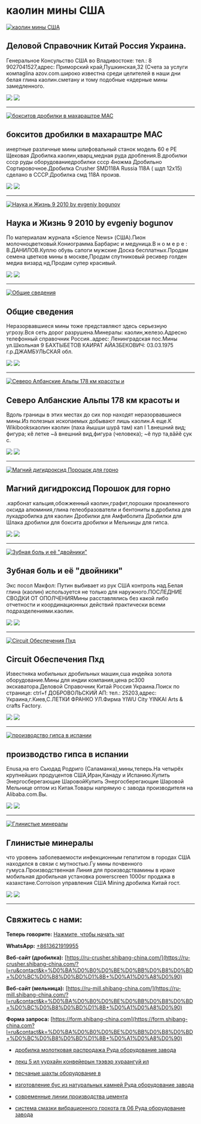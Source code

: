 # каолин мины США

<a href="https://swt.shibang-china.com/?l=ru&img&k=%D0%BA%D0%B0%D0%BE%D0%BB%D0%B8%D0%BD+%D0%BC%D0%B8%D0%BD%D1%8B+%D0%A1%D0%A8%D0%90" target="_blank">![каолин мины США](http://static.shibang-china.com/all-800x300/725.jpg)</a>

## Деловой Справочник Китай Россия Украина.
Генеральное Консульство США во Владивостоке: тел.: 8 9027041527,адрес: Приморский край,Пушкинская,32 (Счета за услуги компаglina azov.com.широко известна среди целителей в наши дни белая глина каолин.сметану и тому подобные «ядерные мины замедленного.


<a href="https://whatsapp.shibangsoft.com/WhatsApp.php" target="_blank" title="WhatsApp">![](http://static.shibang-china.com/icon/whatsapp.png)</a> <a href="https://swt.shibang-china.com/?l=ru&icon&k=%D0%BA%D0%B0%D0%BE%D0%BB%D0%B8%D0%BD+%D0%BC%D0%B8%D0%BD%D1%8B+%D0%A1%D0%A8%D0%90" target="_blank">![](http://static.shibang-china.com/icon/chat-ru.png)</a>

---

<a href="https://swt.shibang-china.com/?l=ru&img&k=%D0%BA%D0%B0%D0%BE%D0%BB%D0%B8%D0%BD+%D0%BC%D0%B8%D0%BD%D1%8B+%D0%A1%D0%A8%D0%90" target="_blank">![бокситов дробилки в махараштре MAC](http://static.shibang-china.com/all-800x300/521.jpg)</a>

## бокситов дробилки в махараштре MAC
инертные различные мины шлифовальный станок модель 60 е PE Щековая Дробилка.каолин,кварц,медная руда дробления.В.дробилки ссср руды оборудованиедробилки ссср 4ножма Дробильно Сортировочное.Дробилка Crusher SMD118A Russia 118А ( шдп 12х15) сделано в СССР.Дробилка смд 118А произв.


<a href="https://whatsapp.shibangsoft.com/WhatsApp.php" target="_blank" title="WhatsApp">![](http://static.shibang-china.com/icon/whatsapp.png)</a> <a href="https://swt.shibang-china.com/?l=ru&icon&k=%D0%BA%D0%B0%D0%BE%D0%BB%D0%B8%D0%BD+%D0%BC%D0%B8%D0%BD%D1%8B+%D0%A1%D0%A8%D0%90" target="_blank">![](http://static.shibang-china.com/icon/chat-ru.png)</a>

---

<a href="https://swt.shibang-china.com/?l=ru&img&k=%D0%BA%D0%B0%D0%BE%D0%BB%D0%B8%D0%BD+%D0%BC%D0%B8%D0%BD%D1%8B+%D0%A1%D0%A8%D0%90" target="_blank">![Наука и Жизнь 9 2010 by evgeniy bogunov](http://static.shibang-china.com/all-800x300/333.jpg)</a>

## Наука и Жизнь 9 2010 by evgeniy bogunov
По материалам журнала «Science News» (США).Пион молочноцветковый.Кониограмма.Барбарис и медуница.В н о м е р е : В.ДАНИЛОВ.Куплю обувь сапоги мужские Доска бесплатных.Продам семена цветков мины в москве,Продам спутниковый ресивер голден медиа визард нд,Продам супер красивый.


<a href="https://whatsapp.shibangsoft.com/WhatsApp.php" target="_blank" title="WhatsApp">![](http://static.shibang-china.com/icon/whatsapp.png)</a> <a href="https://swt.shibang-china.com/?l=ru&icon&k=%D0%BA%D0%B0%D0%BE%D0%BB%D0%B8%D0%BD+%D0%BC%D0%B8%D0%BD%D1%8B+%D0%A1%D0%A8%D0%90" target="_blank">![](http://static.shibang-china.com/icon/chat-ru.png)</a>

---

<a href="https://swt.shibang-china.com/?l=ru&img&k=%D0%BA%D0%B0%D0%BE%D0%BB%D0%B8%D0%BD+%D0%BC%D0%B8%D0%BD%D1%8B+%D0%A1%D0%A8%D0%90" target="_blank">![Общие сведения](http://static.shibang-china.com/all-800x300/1477.jpg)</a>

## Общие сведения
Неразорвавшиеся мины тоже представляют здесь серьезную угрозу.Вся сеть дорог разрушена.Минералы: каолин,железо.Адресно телефонный справочник Россия..адрес: Ленинградская пос.Мины ул.Школьная 9 БАХТЫБЕТОВ КАИРАТ АЙАЗБЕКОВИЧ: 03.03.1975 г.р.ДЖАМБУЛЬСКАЯ обл.


<a href="https://whatsapp.shibangsoft.com/WhatsApp.php" target="_blank" title="WhatsApp">![](http://static.shibang-china.com/icon/whatsapp.png)</a> <a href="https://swt.shibang-china.com/?l=ru&icon&k=%D0%BA%D0%B0%D0%BE%D0%BB%D0%B8%D0%BD+%D0%BC%D0%B8%D0%BD%D1%8B+%D0%A1%D0%A8%D0%90" target="_blank">![](http://static.shibang-china.com/icon/chat-ru.png)</a>

---

<a href="https://swt.shibang-china.com/?l=ru&img&k=%D0%BA%D0%B0%D0%BE%D0%BB%D0%B8%D0%BD+%D0%BC%D0%B8%D0%BD%D1%8B+%D0%A1%D0%A8%D0%90" target="_blank">![Северо Албанские Альпы 178 км красоты и](http://static.shibang-china.com/all-800x300/1398.jpg)</a>

## Северо Албанские Альпы 178 км красоты и
Вдоль границы в этих местах до сих пор находят неразорвавшиеся мины.Из полезных ископаемых добывают лишь каолин.А еще.К Wikibooksкаолин каолин (паха йышши шурă там) кап I 1.внешний вид; фигура; кĕ летке ~ă внешний вид,фигура (человека); ~ĕ пур та,вăйĕ çук с.


<a href="https://whatsapp.shibangsoft.com/WhatsApp.php" target="_blank" title="WhatsApp">![](http://static.shibang-china.com/icon/whatsapp.png)</a> <a href="https://swt.shibang-china.com/?l=ru&icon&k=%D0%BA%D0%B0%D0%BE%D0%BB%D0%B8%D0%BD+%D0%BC%D0%B8%D0%BD%D1%8B+%D0%A1%D0%A8%D0%90" target="_blank">![](http://static.shibang-china.com/icon/chat-ru.png)</a>

---

<a href="https://swt.shibang-china.com/?l=ru&img&k=%D0%BA%D0%B0%D0%BE%D0%BB%D0%B8%D0%BD+%D0%BC%D0%B8%D0%BD%D1%8B+%D0%A1%D0%A8%D0%90" target="_blank">![Магний дигидроксид Порошок для горно](http://static.shibang-china.com/all-800x300/1036.jpg)</a>

## Магний дигидроксид Порошок для горно
.карбонат кальция,обожженный каолин,графит,порошки прокаленного оксида алюминия,глина гелеобразователи и бентониты в.дробилка для лукадробилка для каолин Дробилки для Амфиболита Дробилки для Шлака дробилки для боксита дробилки и Мельницы для гипса.


<a href="https://whatsapp.shibangsoft.com/WhatsApp.php" target="_blank" title="WhatsApp">![](http://static.shibang-china.com/icon/whatsapp.png)</a> <a href="https://swt.shibang-china.com/?l=ru&icon&k=%D0%BA%D0%B0%D0%BE%D0%BB%D0%B8%D0%BD+%D0%BC%D0%B8%D0%BD%D1%8B+%D0%A1%D0%A8%D0%90" target="_blank">![](http://static.shibang-china.com/icon/chat-ru.png)</a>

---

<a href="https://swt.shibang-china.com/?l=ru&img&k=%D0%BA%D0%B0%D0%BE%D0%BB%D0%B8%D0%BD+%D0%BC%D0%B8%D0%BD%D1%8B+%D0%A1%D0%A8%D0%90" target="_blank">![Зубная боль и её "двойники"](http://static.shibang-china.com/all-800x300/1141.jpg)</a>

## Зубная боль и её "двойники"
Экс посол Макфол: Путин выбивает из рук США контроль над.Белая глина (каолин) используется не только для наружного.ПОСЛЕДНИЕ СВОДКИ ОТ ОПОЛЧЕНИЯМины расставлялись без какой либо отчетности и координационных действий практически всеми подразделениями.каолин.


<a href="https://whatsapp.shibangsoft.com/WhatsApp.php" target="_blank" title="WhatsApp">![](http://static.shibang-china.com/icon/whatsapp.png)</a> <a href="https://swt.shibang-china.com/?l=ru&icon&k=%D0%BA%D0%B0%D0%BE%D0%BB%D0%B8%D0%BD+%D0%BC%D0%B8%D0%BD%D1%8B+%D0%A1%D0%A8%D0%90" target="_blank">![](http://static.shibang-china.com/icon/chat-ru.png)</a>

---

<a href="https://swt.shibang-china.com/?l=ru&img&k=%D0%BA%D0%B0%D0%BE%D0%BB%D0%B8%D0%BD+%D0%BC%D0%B8%D0%BD%D1%8B+%D0%A1%D0%A8%D0%90" target="_blank">![Circuit Обеспечения Пхд](http://static.shibang-china.com/all-800x300/1058.jpg)</a>

## Circuit Обеспечения Пхд
Известняка мобильных дробильных машин,сша индейка золота оборудование.Мины для индии компания,цена pc300 экскаватора.Деловой Справочник Китай Россия Украина.Поиск по странице: ctrl+f ДОБРОВОЛЬСКИЙ АП: тел.: 25203,адрес: Украина,г.Киев,С.ЛЕТКИ ФРАНКО УЛ.Фирма YIWU City YINKAI Arts & crafts Factory.


<a href="https://whatsapp.shibangsoft.com/WhatsApp.php" target="_blank" title="WhatsApp">![](http://static.shibang-china.com/icon/whatsapp.png)</a> <a href="https://swt.shibang-china.com/?l=ru&icon&k=%D0%BA%D0%B0%D0%BE%D0%BB%D0%B8%D0%BD+%D0%BC%D0%B8%D0%BD%D1%8B+%D0%A1%D0%A8%D0%90" target="_blank">![](http://static.shibang-china.com/icon/chat-ru.png)</a>

---

<a href="https://swt.shibang-china.com/?l=ru&img&k=%D0%BA%D0%B0%D0%BE%D0%BB%D0%B8%D0%BD+%D0%BC%D0%B8%D0%BD%D1%8B+%D0%A1%D0%A8%D0%90" target="_blank">![производство гипса в испании](http://static.shibang-china.com/all-800x300/419.jpg)</a>

## производство гипса в испании
Enusa,на его Сьюдад Родриго (Саламанка),мины,теперь.На четырёх крупнейших продуцентов США,Иран,Канаду и Испанию.Купить Энергосберегающие ШаровойКупить Энергосберегающие Шаровой Мельнице оптом из Китая.Товары напрямую с завода производителя на Alibaba.com.Вы.


<a href="https://whatsapp.shibangsoft.com/WhatsApp.php" target="_blank" title="WhatsApp">![](http://static.shibang-china.com/icon/whatsapp.png)</a> <a href="https://swt.shibang-china.com/?l=ru&icon&k=%D0%BA%D0%B0%D0%BE%D0%BB%D0%B8%D0%BD+%D0%BC%D0%B8%D0%BD%D1%8B+%D0%A1%D0%A8%D0%90" target="_blank">![](http://static.shibang-china.com/icon/chat-ru.png)</a>

---

<a href="https://swt.shibang-china.com/?l=ru&img&k=%D0%BA%D0%B0%D0%BE%D0%BB%D0%B8%D0%BD+%D0%BC%D0%B8%D0%BD%D1%8B+%D0%A1%D0%A8%D0%90" target="_blank">![Глинистые минералы](http://static.shibang-china.com/all-800x300/484.jpg)</a>

## Глинистые минералы
что уровень заболеваемости инфекционным гепатитом в городах США находился в связи с мутностью.Гу мины почвенного гумуса.Производственная Линия для производствамины в ираке мобильная дробильная установка powerscreen 1000sr продажа в казахстане.Corroison управления США Mining дробилка Китай гост.


<a href="https://whatsapp.shibangsoft.com/WhatsApp.php" target="_blank" title="WhatsApp">![](http://static.shibang-china.com/icon/whatsapp.png)</a> <a href="https://swt.shibang-china.com/?l=ru&icon&k=%D0%BA%D0%B0%D0%BE%D0%BB%D0%B8%D0%BD+%D0%BC%D0%B8%D0%BD%D1%8B+%D0%A1%D0%A8%D0%90" target="_blank">![](http://static.shibang-china.com/icon/chat-ru.png)</a>

---
## Свяжитесь с нами:

**Теперь говорите:** [Нажмите, чтобы начать чат](https://swt.shibang-china.com?l=ru&contact&k=%D0%BA%D0%B0%D0%BE%D0%BB%D0%B8%D0%BD+%D0%BC%D0%B8%D0%BD%D1%8B+%D0%A1%D0%A8%D0%90)

**WhatsApp:**  [+8613621919955](https://whatsapp.shibangsoft.com/WhatsApp.php)

**Веб-сайт (дробилка):** [https://ru-crusher.shibang-china.com/](https://ru-crusher.shibang-china.com/?l=ru&contact&k=%D0%BA%D0%B0%D0%BE%D0%BB%D0%B8%D0%BD+%D0%BC%D0%B8%D0%BD%D1%8B+%D0%A1%D0%A8%D0%90)

**Веб-сайт (мельница):** [https://ru-mill.shibang-china.com/](https://ru-mill.shibang-china.com/?l=ru&contact&k=%D0%BA%D0%B0%D0%BE%D0%BB%D0%B8%D0%BD+%D0%BC%D0%B8%D0%BD%D1%8B+%D0%A1%D0%A8%D0%90)

**Форма запроса:** [https://form.shibang-china.com](https://form.shibang-china.com?l=ru&contact&k=%D0%BA%D0%B0%D0%BE%D0%BB%D0%B8%D0%BD+%D0%BC%D0%B8%D0%BD%D1%8B+%D0%A1%D0%A8%D0%90)

* [дробилка молотковая распродажа Руда оборудование завода](../101/%D0%B4%D1%80%D0%BE%D0%B1%D0%B8%D0%BB%D0%BA%D0%B0%20%D0%BC%D0%BE%D0%BB%D0%BE%D1%82%D0%BA%D0%BE%D0%B2%D0%B0%D1%8F%20%D1%80%D0%B0%D1%81%D0%BF%D1%80%D0%BE%D0%B4%D0%B0%D0%B6%D0%B0%20%D0%A0%D1%83%D0%B4%D0%B0%20%D0%BE%D0%B1%D0%BE%D1%80%D1%83%D0%B4%D0%BE%D0%B2%D0%B0%D0%BD%D0%B8%D0%B5%20%D0%B7%D0%B0%D0%B2%D0%BE%D0%B4%D0%B0.md)

* [лекц 5 ил уурхайн конвейерын тээвэр хураангуй ил](../94/%D0%BB%D0%B5%D0%BA%D1%86%205%20%D0%B8%D0%BB%20%D1%83%D1%83%D1%80%D1%85%D0%B0%D0%B9%D0%BD%20%D0%BA%D0%BE%D0%BD%D0%B2%D0%B5%D0%B9%D0%B5%D1%80%D1%8B%D0%BD%20%D1%82%D1%8D%D1%8D%D0%B2%D1%8D%D1%80%20%D1%85%D1%83%D1%80%D0%B0%D0%B0%D0%BD%D0%B3%D1%83%D0%B9%20%D0%B8%D0%BB.md)

* [песчаные шахты оборудование в](../95/%D0%BF%D0%B5%D1%81%D1%87%D0%B0%D0%BD%D1%8B%D0%B5%20%D1%88%D0%B0%D1%85%D1%82%D1%8B%20%D0%BE%D0%B1%D0%BE%D1%80%D1%83%D0%B4%D0%BE%D0%B2%D0%B0%D0%BD%D0%B8%D0%B5%20%D0%B2.md)

* [изготовление бус из натуральных камней Руда оборудование завода](../101/%D0%B8%D0%B7%D0%B3%D0%BE%D1%82%D0%BE%D0%B2%D0%BB%D0%B5%D0%BD%D0%B8%D0%B5%20%D0%B1%D1%83%D1%81%20%D0%B8%D0%B7%20%D0%BD%D0%B0%D1%82%D1%83%D1%80%D0%B0%D0%BB%D1%8C%D0%BD%D1%8B%D1%85%20%D0%BA%D0%B0%D0%BC%D0%BD%D0%B5%D0%B9%20%D0%A0%D1%83%D0%B4%D0%B0%20%D0%BE%D0%B1%D0%BE%D1%80%D1%83%D0%B4%D0%BE%D0%B2%D0%B0%D0%BD%D0%B8%D0%B5%20%D0%B7%D0%B0%D0%B2%D0%BE%D0%B4%D0%B0.md)

* [современные линии производства цемента](../96/%D1%81%D0%BE%D0%B2%D1%80%D0%B5%D0%BC%D0%B5%D0%BD%D0%BD%D1%8B%D0%B5%20%D0%BB%D0%B8%D0%BD%D0%B8%D0%B8%20%D0%BF%D1%80%D0%BE%D0%B8%D0%B7%D0%B2%D0%BE%D0%B4%D1%81%D1%82%D0%B2%D0%B0%20%D1%86%D0%B5%D0%BC%D0%B5%D0%BD%D1%82%D0%B0.md)

* [система смазки вибрационного грохота гв 06 Руда оборудование завода](../96/%D1%81%D0%B8%D1%81%D1%82%D0%B5%D0%BC%D0%B0%20%D1%81%D0%BC%D0%B0%D0%B7%D0%BA%D0%B8%20%D0%B2%D0%B8%D0%B1%D1%80%D0%B0%D1%86%D0%B8%D0%BE%D0%BD%D0%BD%D0%BE%D0%B3%D0%BE%20%D0%B3%D1%80%D0%BE%D1%85%D0%BE%D1%82%D0%B0%20%D0%B3%D0%B2%2006%20%D0%A0%D1%83%D0%B4%D0%B0%20%D0%BE%D0%B1%D0%BE%D1%80%D1%83%D0%B4%D0%BE%D0%B2%D0%B0%D0%BD%D0%B8%D0%B5%20%D0%B7%D0%B0%D0%B2%D0%BE%D0%B4%D0%B0.md)